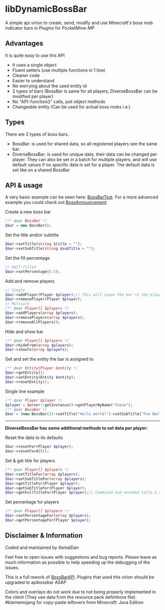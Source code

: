 # libDynamicBossBar
A simple api virion to create, send, modify and use Minecraft's boss mob indicator bars in Plugins for PocketMine-MP
## Advantages
It is quite easy to use this API
- It uses a single object
- Fluent setters (use multiple functions in 1 line)
- Cleaner code
- Easier to understand
- No worrying about the used entity id
- 2 types of bars (BossBar is same for all players, DiverseBossBar can be modified per player)
- No "API::function()" calls, just object methods
- Changeable entity (Can be used for actual boss mobs i.e.)
## Types
There are 2 types of boss bars.
- BossBar: is used for shared data, so all registered players see the same bar.
- DiverseBossBar: is used for unique data, their data can be changed per player. They can also be set in a batch for multiple players, and will use default values if no specific data is set for a player. The default data is set like on a shared BossBar
## API & usage
A very basic example can be seen here: [BossBarTest](https://github.com/thebigsmileXD/BossBarTest). For a more advanced example you could check out [BossAnnouncement](https://github.com/thebigsmileXD/BossAnnouncement)

Create a new boss bar
```php
/** @var BossBar */
$bar = new BossBar();
```
Set the title and/or subtitle
```php
$bar->setTitle(string $title = "");
$bar->setSubTitle(string $subTitle = "");
```
Set the fill percentage
```php
// Half-filled
$bar->setPercentage(0.5);
```
Add and remove players
```php
// Single
$bar->addPlayer(Player $player);// This will spawn the bar to the player
$bar->removePlayer(Player $player);
// Multiple
/** @var Player[] $players */
$bar->addPlayers(array $players);
$bar->removePlayers(array $players);
$bar->removeAllPlayers();
```
Hide and show bar
```php
/** @var Player[] $players */
$bar->hideFrom(array $players);
$bar->showTo(array $players);
```
Get and set the entity the bar is assigned to
```php
/** @var Entity|Player $entity */
$bar->getEntity();
$bar->setEntity(Entity $entity);
$bar->resetEntity();
```
Single line example
```php
/** @var Player $player */
$player = Server::getInstance()->getPlayerByName("Steve");
/** @var BossBar */
$bar = (new BossBar())->setTitle("Hello world!")->setSubTitle("Foo Bar")->setPercentage(0.5)->addPlayer($player);
```
---
**DiverseBossBar has some additional methods to set data per player:**

Reset the data to its defaults
```php
$bar->resetFor(Player $player);
$bar->resetForAll();
```
Set & get title for players
```php
/** @var Player[] $players */
$bar->setTitleFor(array $players);
$bar->setSubTitleFor(array $players);
$bar->getTitleFor(Player $player);
$bar->getSubTitleFor(Player $player);
$bar->getFullTitleFor(Player $player);// Combined and encoded title & subtitle
```
Set percentage for players
```php
/** @var Player[] $players */
$bar->setPercentageFor(array $players);
$bar->getPercentageFor(Player $player);
```
## Disclaimer & Information
Coded and maintained by XenialDan

Feel free to open issues with suggestions and bug reports. Please leave as much information as possible to help speeding up the debugging of the issues.

This is a full rework of [BossBarAPI](https://github.com/thebigsmileXD/BossBarAPI). Plugins that used this virion should be upgraded to apibossbar ASAP

Colors and overlays do not work due to not being properly implemented in the client (They use data from the resource pack definitions file). #blamemojang for copy-paste leftovers from Minecraft: Java Edition